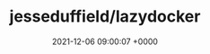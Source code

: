 ---
title: "jesseduffield/lazydocker"
link: "https://github.com/jesseduffield/lazydocker"
date: "2021-12-06 09:00:07 +0000"
description: "The lazier way to manage everything docker"
category: "github"
---